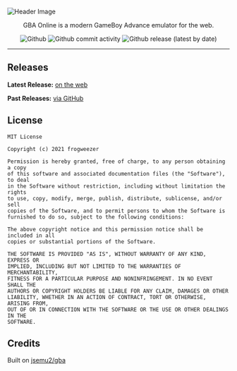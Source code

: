 <br>

<img alt="Header Image" src="https://github.com/frogweezer/gba/blob/gh-pages/assets/repo-card.png?raw=true">

<div style="margin: auto; text-align: center;">
  <p>GBA Online is a modern GameBoy Advance emulator for the web.</p>

  <img alt="Github" src="https://img.shields.io/github/license/frogweezer/gba?style=for-the-badge">
  <img alt="Github commit activity" src="https://img.shields.io/github/commit-activity/m/frogweezer/gba?style=for-the-badge">
  <img alt="Github release (latest by date)" src="https://img.shields.io/github/v/release/frogweezer/gba?style=for-the-badge">
</div>

---

## Releases

**Latest Release:** [on the web](https://frogweezer.github.io/gba)

**Past Releases:** [via GitHub](https://github.com/frogweezer/gba/releases)

## License

```
MIT License

Copyright (c) 2021 frogweezer

Permission is hereby granted, free of charge, to any person obtaining a copy
of this software and associated documentation files (the "Software"), to deal
in the Software without restriction, including without limitation the rights
to use, copy, modify, merge, publish, distribute, sublicense, and/or sell
copies of the Software, and to permit persons to whom the Software is
furnished to do so, subject to the following conditions:

The above copyright notice and this permission notice shall be included in all
copies or substantial portions of the Software.

THE SOFTWARE IS PROVIDED "AS IS", WITHOUT WARRANTY OF ANY KIND, EXPRESS OR
IMPLIED, INCLUDING BUT NOT LIMITED TO THE WARRANTIES OF MERCHANTABILITY,
FITNESS FOR A PARTICULAR PURPOSE AND NONINFRINGEMENT. IN NO EVENT SHALL THE
AUTHORS OR COPYRIGHT HOLDERS BE LIABLE FOR ANY CLAIM, DAMAGES OR OTHER
LIABILITY, WHETHER IN AN ACTION OF CONTRACT, TORT OR OTHERWISE, ARISING FROM,
OUT OF OR IN CONNECTION WITH THE SOFTWARE OR THE USE OR OTHER DEALINGS IN THE
SOFTWARE.
```

## Credits

Built on <a href="https://github.com/jsemu2/gba">jsemu2/gba</a>
